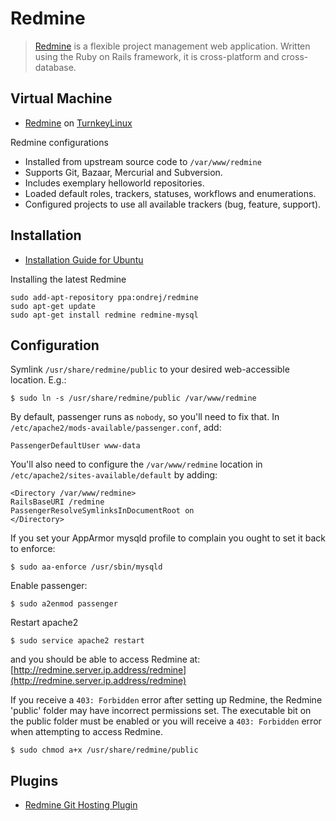 # Redmine #

> [Redmine](http://www.redmine.org/) is a flexible project management web application. Written using the Ruby on Rails framework, it is cross-platform and cross-database.

## Virtual Machine ##

- [Redmine](http://www.turnkeylinux.org/redmine) on [TurnkeyLinux](http://www.turnkeylinux.org/) 

Redmine configurations
- Installed from upstream source code to `/var/www/redmine`
- Supports Git, Bazaar, Mercurial and Subversion.
- Includes exemplary helloworld repositories.
- Loaded default roles, trackers, statuses, workflows and enumerations.
- Configured projects to use all available trackers (bug, feature, support).

## Installation ##

- [Installation Guide for Ubuntu](http://www.redmine.org/projects/redmine/wiki/HowTo_Install_Redmine_in_Ubuntu)

Installing the latest Redmine

	sudo add-apt-repository ppa:ondrej/redmine
	sudo apt-get update
	sudo apt-get install redmine redmine-mysql

## Configuration ##

Symlink `/usr/share/redmine/public` to your desired web-accessible location. E.g.:

	$ sudo ln -s /usr/share/redmine/public /var/www/redmine

By default, passenger runs as `nobody`, so you'll need to fix that. In `/etc/apache2/mods-available/passenger.conf`, add:

	PassengerDefaultUser www-data

You'll also need to configure the `/var/www/redmine` location in `/etc/apache2/sites-available/default` by adding:

	<Directory /var/www/redmine>
	RailsBaseURI /redmine
	PassengerResolveSymlinksInDocumentRoot on
	</Directory>

If you set your AppArmor mysqld profile to complain you ought to set it back to enforce:

	$ sudo aa-enforce /usr/sbin/mysqld

Enable passenger:

	$ sudo a2enmod passenger

Restart apache2

	$ sudo service apache2 restart

and you should be able to access Redmine at: [http://redmine.server.ip.address/redmine](http://redmine.server.ip.address/redmine)

If you receive a `403: Forbidden` error after setting up Redmine, the Redmine 'public' folder may have incorrect permissions set. The executable bit on the public folder must be enabled or you will receive a `403: Forbidden` error when attempting to access Redmine.

	$ sudo chmod a+x /usr/share/redmine/public

## Plugins ##

- [Redmine Git Hosting Plugin](https://github.com/kubitron/redmine_git_hosting)